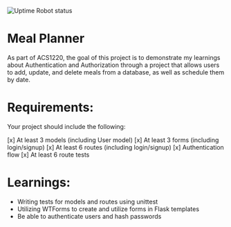 ![Uptime Robot status](https://img.shields.io/uptimerobot/status/m797793328-0067fae8a7097ead57c55824)

# Meal Planner

As part of ACS1220, the goal of this project is to demonstrate my learnings about Authentication and Authorization through a project that allows users to add, update, and delete meals from a database, as well as schedule them by date.

# Requirements:

Your project should include the following:

[x] At least 3 models (including User model)
[x] At least 3 forms (including login/signup)
[x] At least 6 routes (including login/signup)
[x] Authentication flow
[x] At least 6 route tests

# Learnings:

- Writing tests for models and routes using unittest
- Utilizing WTForms to create and utilize forms in Flask templates
- Be able to authenticate users and hash passwords
